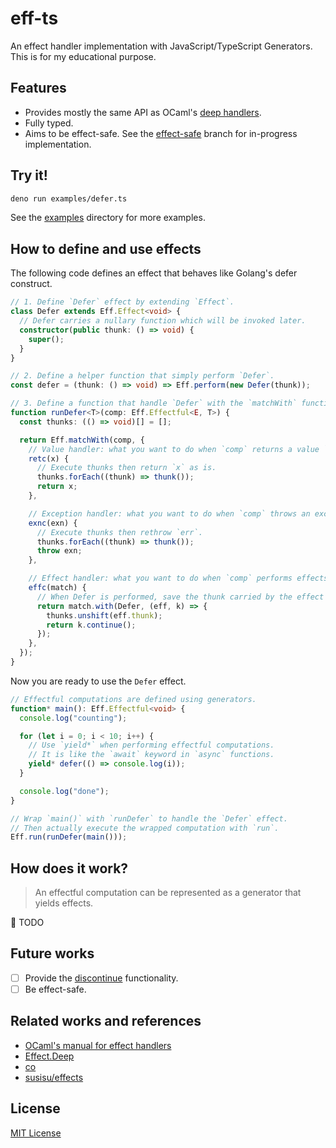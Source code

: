 # eff-ts

An effect handler implementation with JavaScript/TypeScript Generators.
This is for my educational purpose.

## Features

- Provides mostly the same API as OCaml's [deep handlers](https://v2.ocaml.org/api/Effect.Deep.html).
- Fully typed.
- Aims to be effect-safe. See the [effect-safe](https://github.com/wasabi315/eff-ts/tree/effect-safe) branch for in-progress implementation.

## Try it!

```sh
deno run examples/defer.ts
```

See the [examples](https://github.com/wasabi315/eff-ts/tree/main/examples) directory for more examples.

## How to define and use effects

The following code defines an effect that behaves like Golang's defer construct.

```typescript
// 1. Define `Defer` effect by extending `Effect`.
class Defer extends Eff.Effect<void> {
  // Defer carries a nullary function which will be invoked later.
  constructor(public thunk: () => void) {
    super();
  }
}

// 2. Define a helper function that simply perform `Defer`.
const defer = (thunk: () => void) => Eff.perform(new Defer(thunk));

// 3. Define a function that handle `Defer` with the `matchWith` function.
function runDefer<T>(comp: Eff.Effectful<E, T>) {
  const thunks: (() => void)[] = [];

  return Eff.matchWith(comp, {
    // Value handler: what you want to do when `comp` returns a value `x`.
    retc(x) {
      // Execute thunks then return `x` as is.
      thunks.forEach((thunk) => thunk());
      return x;
    },

    // Exception handler: what you want to do when `comp` throws an exception `exn`.
    exnc(exn) {
      // Execute thunks then rethrow `err`.
      thunks.forEach((thunk) => thunk());
      throw exn;
    },

    // Effect handler: what you want to do when `comp` performs effects.
    effc(match) {
      // When Defer is performed, save the thunk carried by the effect then resume the continuation `k` with a void value.
      return match.with(Defer, (eff, k) => {
        thunks.unshift(eff.thunk);
        return k.continue();
      });
    },
  });
}
```

Now you are ready to use the `Defer` effect.

```typescript
// Effectful computations are defined using generators.
function* main(): Eff.Effectful<void> {
  console.log("counting");

  for (let i = 0; i < 10; i++) {
    // Use `yield*` when performing effectful computations.
    // It is like the `await` keyword in `async` functions.
    yield* defer(() => console.log(i));
  }

  console.log("done");
}

// Wrap `main()` with `runDefer` to handle the `Defer` effect.
// Then actually execute the wrapped computation with `run`.
Eff.run(runDefer(main()));
```

## How does it work?

> An effectful computation can be represented as a generator that yields effects.

:construction: TODO

## Future works

- [ ] Provide the [discontinue](https://v2.ocaml.org/api/Effect.Deep.html#VALdiscontinue) functionality.
- [ ] Be effect-safe.

## Related works and references

- [OCaml's manual for effect handlers](https://v2.ocaml.org/releases/5.0/manual/effects.html)
- [Effect.Deep](https://v2.ocaml.org/api/Effect.Deep.html)
- [co](https://www.npmjs.com/package/co)
- [susisu/effects](https://github.com/susisu/effects)

## License

[MIT License](https://opensource.org/licenses/mit-license.php)
